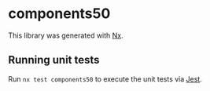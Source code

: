 # components50

This library was generated with [Nx](https://nx.dev).

## Running unit tests

Run `nx test components50` to execute the unit tests via [Jest](https://jestjs.io).
